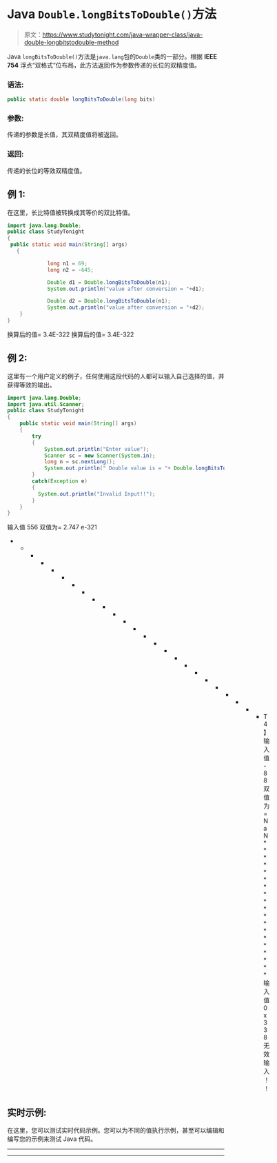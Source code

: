 # Java `Double.longBitsToDouble()`方法

> 原文：<https://www.studytonight.com/java-wrapper-class/java-double-longbitstodouble-method>

Java `longBitsToDouble()`方法是`java.lang`包的`Double`类的一部分。根据 **IEEE 754** 浮点“双格式”位布局，此方法返回作为参数传递的长位的双精度值。

### 语法:

```java
public static double longBitsToDouble(long bits) 
```

### 参数:

传递的参数是长值，其双精度值将被返回。

### 返回:

传递的长位的等效双精度值。

## 例 1:

在这里，长比特值被转换成其等价的双比特值。

```java
import java.lang.Double;
public class StudyTonight
{     
 public static void main(String[] args) 
   {  

             long n1 = 69;
             long n2 = -645;

             Double d1 = Double.longBitsToDouble(n1);  
             System.out.println("value after conversion = "+d1);

             Double d2 = Double.longBitsToDouble(n1);  
             System.out.println("value after conversion = "+d2);
    }  
} 
```

换算后的值= 3.4E-322
换算后的值= 3.4E-322

## 例 2:

这里有一个用户定义的例子，任何使用这段代码的人都可以输入自己选择的值，并获得等效的输出。

```java
import java.lang.Double;
import java.util.Scanner;
public class StudyTonight
{  
    public static void main(String[] args)
    {  
        try
        {
            System.out.println("Enter value");
            Scanner sc = new Scanner(System.in);
            long n = sc.nextLong();
            System.out.println(" Double value is = "+ Double.longBitsToDouble(n)); //long bits converted to double 
        }
        catch(Exception e)
        {
          System.out.println("Invalid Input!!");
        }        
    }    
} 
```

输入值
556
双值为= 2.747 e-321
* * * * * * * * * * * * * * * * * * * * * * * * * T4】输入值
-88
双值为= NaN
*******************输入值
0x338
无效输入！！

## 实时示例:

在这里，您可以测试实时代码示例。您可以为不同的值执行示例，甚至可以编辑和编写您的示例来测试 Java 代码。

* * *

* * *